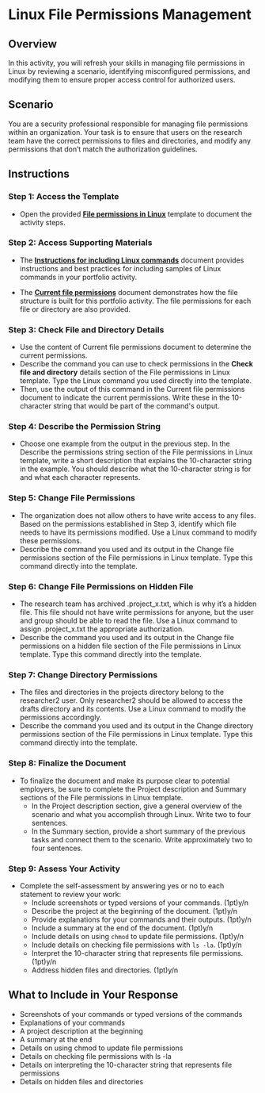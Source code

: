 # **Linux File Permissions Management**

## **Overview**

In this activity, you will refresh your skills in managing file permissions in Linux by reviewing a scenario, identifying misconfigured permissions, and modifying them to ensure proper access control for authorized users.

## **Scenario**

You are a security professional responsible for managing file permissions within an organization. Your task is to ensure that users on the research team have the correct permissions to files and directories, and modify any permissions that don’t match the authorization guidelines.

## **Instructions**

### Step 1: Access the Template

- Open the provided **[File permissions in Linux](./File_permissions_in_Linux.docx)** template to document the activity steps.

### Step 2: Access Supporting Materials

- The **[Instructions for including Linux commands](./Instructions_for_including_Linux_commands.docx)** document provides instructions and best practices for including samples of Linux commands in your portfolio activity.

- The **[Current file permissions](./Current_file_permissions.docx)** document demonstrates how the file structure is built for this portfolio activity. The file permissions for each file or directory are also provided.



### Step 3: Check File and Directory Details

- Use the content of Current file permissions document to determine the current permissions.
- Describe the command you can use to check permissions in the **Check file and directory** details section of the File permissions in Linux template. Type the Linux command you used directly into the template.
- Then, use the output of this command in the Current file permissions document to indicate the current permissions. Write these in the 10-character string that would be part of the command's output.

### Step 4: Describe the Permission String

- Choose one example from the output in the previous step. In the Describe the permissions string section of the File permissions in Linux template, write a short description that explains the 10-character string in the example. You should describe what the 10-character string is for and what each character represents.


### Step 5: Change File Permissions

- The organization does not allow others to have write access to any files. Based on the permissions established in Step 3, identify which file needs to have its permissions modified. Use a Linux command to modify these permissions.
- Describe the command you used and its output in the Change file permissions section of the File permissions in Linux template. Type this command directly into the template.


### Step 6: Change File Permissions on Hidden File

- The research team has archived .project_x.txt, which is why it’s a hidden file. This file should not have write permissions for anyone, but the user and group should be able to read the file. Use a Linux command to assign .project_x.txt the appropriate authorization.
- Describe the command you used and its output in the Change file permissions on a hidden file section of the File permissions in Linux template. Type this command directly into the template.

### Step 7: Change Directory Permissions

- The files and directories in the projects directory belong to the researcher2 user. Only researcher2 should be allowed to access the drafts directory and its contents. Use a Linux command to modify the permissions accordingly.
- Describe the command you used and its output in the Change directory permissions section of the File permissions in Linux template. Type this command directly into the template.

### Step 8: Finalize the Document

- To finalize the document and make its purpose clear to potential employers, be sure to complete the Project description and Summary sections of the File permissions in Linux template.
  - In the Project description section, give a general overview of the scenario and what you accomplish through Linux. Write two to four sentences.
  - In the Summary section, provide a short summary of the previous tasks and connect them to the scenario. Write approximately two to four sentences.

### Step 9: Assess Your Activity

- Complete the self-assessment by answering yes or no to each statement to review your work:
  - Include screenshots or typed versions of your commands. (1pt)y/n
  - Describe the project at the beginning of the document. (1pt)y/n
  - Provide explanations for your commands and their outputs. (1pt)y/n
  - Include a summary at the end of the document. (1pt)y/n
  - Include details on using `chmod` to update file permissions. (1pt)y/n
  - Include details on checking file permissions with `ls -la`. (1pt)y/n
  - Interpret the 10-character string that represents file permissions. (1pt)y/n
  - Address hidden files and directories. (1pt)y/n

## **What to Include in Your Response**

- Screenshots of your commands or typed versions of the commands
- Explanations of your commands
- A project description at the beginning
- A summary at the end
- Details on using chmod to update file permissions
- Details on checking file permissions with ls -la
- Details on interpreting the 10-character string that represents file permissions
- Details on hidden files and directories
